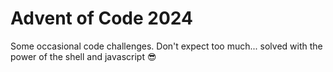 # Advent of Code 2024
Some occasional code challenges. Don't expect too much...
solved with the power of the shell and javascript 😎